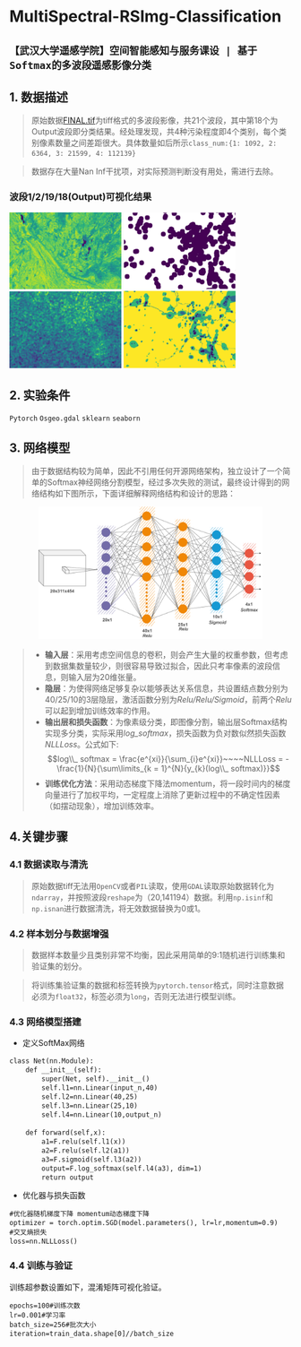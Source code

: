 # MultiSpectral-RSImg-Classification
## `【武汉大学遥感学院】空间智能感知与服务课设 | 基于Softmax的多波段遥感影像分类`
## 1. 数据描述
>原始数据[FINAL.tif](./FINAL.tif)为tiff格式的多波段影像，共21个波段，其中第18个为Output波段即分类结果。经处理发现，共4种污染程度即4个类别，每个类别像素数量之间差距很大。具体数量如后所示`class_num:{1: 1092, 2: 6364, 3: 21599, 4: 112139}`

>数据存在大量Nan Inf干扰项，对实际预测判断没有用处，需进行去除。
### 波段1/2/19/18(Output)可视化结果
<img src="./show/bd1.png" width="200"> <img src="./show/bd2.png" width="200"> <img src="./show/bd19.png" width="200"> <img src="./show/bd18.png" width="200"> 

## 2. 实验条件
`Pytorch` `Osgeo.gdal` `sklearn` `seaborn`

## 3. 网络模型
>由于数据结构较为简单，因此不引用任何开源网络架构，独立设计了一个简单的Softmax神经网络分割模型，经过多次失败的测试，最终设计得到的网络结构如下图所示，下面详细解释网络结构和设计的思路：
<div align="center">
<img src="./show/softmax1.png" width="400">
</div>
                                          
> - **输入层**：采用考虑空间信息的卷积，则会产生大量的权重参数，但考虑到数据集数量较少，则很容易导致过拟合，因此只考率像素的波段信息，则输入层为20维张量。
> - **隐层**：为使得网络足够复杂以能够表达关系信息，共设置结点数分别为40/25/10的3层隐层，激活函数分别为*Relu/Relu/Sigmoid*，前两个*Relu*可以起到增加训练效率的作用。
> - **输出层和损失函数**：为像素级分类，即图像分割，输出层Softmax结构实现多分类，实际采用*log_softmax*，损失函数为负对数似然损失函数*NLLLoss*。公式如下: 
$$log\\_ softmax = \frac{e^{xi}}{\sum_{i}e^{xi}}~~~~NLLLoss = - \frac{1}{N}{\sum\limits_{k = 1}^{N}{y_{k}(log\\_ softmax)}}$$
> - **训练优化方法**：采用动态梯度下降法momentum，将一段时间内的梯度向量进行了加权平均，一定程度上消除了更新过程中的不确定性因素（如摆动现象），增加训练效率。

## 4.关键步骤
### 4.1 数据读取与清洗
>原始数据tiff无法用`OpenCV`或者`PIL`读取，使用`GDAL`读取原始数据转化为`ndarray`，并按照波段`reshape`为（20,141194）数据。利用`np.isinf`和`np.isnan`进行数据清洗，将无效数据替换为0或1。
### 4.2 样本划分与数据增强
>数据样本数量少且类别非常不均衡，因此采用简单的9:1随机进行训练集和验证集的划分。

>将训练集验证集的数据和标签转换为`pytorch.tensor`格式，同时注意数据必须为`float32`，标签必须为`long`，否则无法进行模型训练。
### 4.3	网络模型搭建
- 定义SoftMax网络
```
class Net(nn.Module):
    def __init__(self):
        super(Net, self).__init__()
        self.l1=nn.Linear(input_n,40)
        self.l2=nn.Linear(40,25)
        self.l3=nn.Linear(25,10)
        self.l4=nn.Linear(10,output_n)

    def forward(self,x):
        a1=F.relu(self.l1(x))
        a2=F.relu(self.l2(a1))
        a3=F.sigmoid(self.l3(a2))
        output=F.log_softmax(self.l4(a3), dim=1)
        return output
```
- 优化器与损失函数
```
#优化器随机梯度下降 momentum动态梯度下降
optimizer = torch.optim.SGD(model.parameters(), lr=lr,momentum=0.9)
#交叉熵损失
loss=nn.NLLLoss()
```

### 4.4 训练与验证
训练超参数设置如下，混淆矩阵可视化验证。
```
epochs=100#训练次数
lr=0.001#学习率
batch_size=256#批次大小
iteration=train_data.shape[0]//batch_size
```
